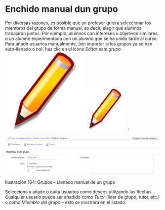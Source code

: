 # Enchido manual dun grupo

Por diversas razones, es posible que un profesor quiera seleccionar los miembros del grupo de forma manual, es decir, elegir qué alumnos trabajarán juntos. Por ejemplo, alumnos con intereses u objetivos similares, o un alumno experimentado con un alumno que se ha unido tarde al curso. Para añadir usuarios manualmente, \(sin importar si los grupos ya se han auto-llenado o no\), haz clic en el icono _Editar este grupo_ ![](../../.gitbook/assets/graphics285%20%282%29.svg)![](../../.gitbook/assets/graphics285%20%284%29.png) :

![](../../.gitbook/assets/images216%20%284%29.png)

Ilustración 164: Grupos – Llenado manual de un grupo

Selecciona y añade o quita usuarios como desees utilizando las flechas. Cualquier usuario puede ser añadido como _Tutor_ \(líder de grupo, tutor, etc.\) o como _Miembro del grupo –_ esto se mostrará en el listado.

